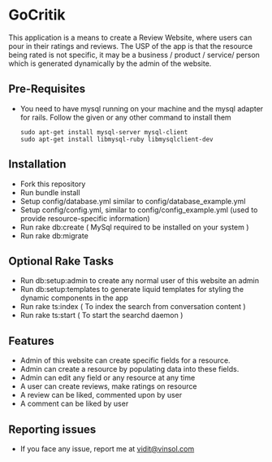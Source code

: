 GoCritik
========

This application is a means to create a Review Website, where users can pour in their ratings and reviews. The USP of the app is that the resource being rated is not specific, it may be a business / product / service/ person which is generated dynamically by the admin of the website.

## Pre-Requisites

- You need to have mysql running on your machine and the mysql adapter for rails. Follow the given or any other command to install them

  ```
  sudo apt-get install mysql-server mysql-client
  sudo apt-get install libmysql-ruby libmysqlclient-dev
  ```

## Installation

- Fork this repository
- Run bundle install
- Setup config/database.yml similar to config/database_example.yml
- Setup config/config.yml, similar to config/config_example.yml (used to provide resource-specific information)
- Run rake db:create ( MySql required to be installed on your system )
- Run rake db:migrate

## Optional Rake Tasks

- Run db:setup:admin to create any normal user of this website an admin
- Run db:setup:templates to generate liquid templates for styling the dynamic components in the app
- Run rake ts:index ( To index the search from conversation content )
- Run rake ts:start ( To start the searchd daemon )

## Features

- Admin of this website can create specific fields for a resource.
- Admin can create a resource by populating data into these fields.
- Admin can edit any field or any resource at any time 
- A user can create reviews, make ratings on resource
- A review can be liked, commented upon by user
- A comment can be liked by user

## Reporting issues
- If you face any issue, report me at vidit@vinsol.com